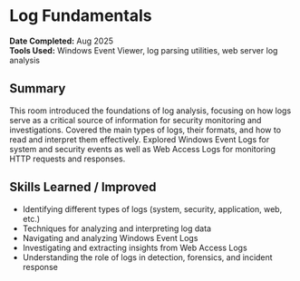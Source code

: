 # Log Fundamentals

**Date Completed:** Aug 2025   
**Tools Used:** Windows Event Viewer, log parsing utilities, web server log analysis

## Summary
This room introduced the foundations of log analysis, focusing on how logs serve as a critical source of information for security monitoring and investigations. Covered the main types of logs, their formats, and how to read and interpret them effectively. Explored Windows Event Logs for system and security events as well as Web Access Logs for monitoring HTTP requests and responses.

## Skills Learned / Improved
- Identifying different types of logs (system, security, application, web, etc.)  
- Techniques for analyzing and interpreting log data  
- Navigating and analyzing Windows Event Logs  
- Investigating and extracting insights from Web Access Logs  
- Understanding the role of logs in detection, forensics, and incident response  
